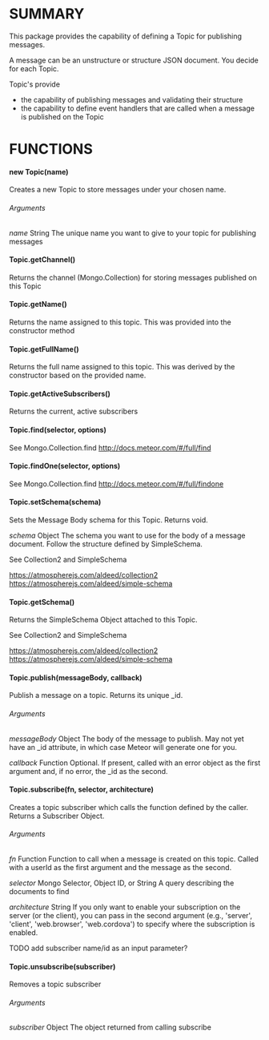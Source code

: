 # SUMMARY

This package provides the capability of defining a Topic for publishing messages.

A message can be an unstructure or structure JSON document.  You decide for each Topic.

Topic's provide 
* the capability of publishing messages and validating their structure
* the capability to define event handlers that are called when a message is published on the Topic


# FUNCTIONS

#### new Topic(name)
Creates a new Topic to store messages under your chosen name. 

###### Arguments
*name* String
The unique name you want to give to your topic for publishing messages

#### Topic.getChannel()
Returns the channel (Mongo.Collection) for storing messages published on this Topic

#### Topic.getName()
Returns the name assigned to this topic. This was provided into the constructor method

#### Topic.getFullName()
Returns the full name assigned to this topic. This was derived by the constructor based on the provided name.

#### Topic.getActiveSubscribers()
Returns the current, active subscribers

#### Topic.find(selector, options)
See Mongo.Collection.find
http://docs.meteor.com/#/full/find

#### Topic.findOne(selector, options)
See Mongo.Collection.find
http://docs.meteor.com/#/full/findone

#### Topic.setSchema(schema)
Sets the Message Body schema for this Topic. Returns void.

*schema* Object
The schema you want to use for the body of a message document. Follow the structure defined by SimpleSchema.

See Collection2 and SimpleSchema

https://atmospherejs.com/aldeed/collection2
https://atmospherejs.com/aldeed/simple-schema


#### Topic.getSchema()
Returns the SimpleSchema Object attached to this Topic.

See Collection2 and SimpleSchema

https://atmospherejs.com/aldeed/collection2
https://atmospherejs.com/aldeed/simple-schema

#### Topic.publish(messageBody, callback)
Publish a message on a topic. Returns its unique _id.

###### Arguments

*messageBody* Object
The body of the message to publish. May not yet have an _id attribute, in which case Meteor will generate one for you.

*callback* Function
Optional. If present, called with an error object as the first argument and, if no error, the _id as the second.

#### Topic.subscribe(fn, selector, architecture)    
Creates a topic subscriber which calls the function defined by the caller. Returns a Subscriber Object.

###### Arguments
*fn* Function
Function to call when a message is created on this topic. Called with a userId as the first argument and the message as the second.

*selector* Mongo Selector, Object ID, or String
A query describing the documents to find

*architecture* String
If you only want to enable your subscription on the server (or the client), you can pass in the second argument (e.g., 'server', 'client', 'web.browser', 'web.cordova') to specify where the subscription is enabled.

TODO add subscriber name/id as an input parameter?

#### Topic.unsubscribe(subscriber)
Removes a topic subscriber

###### Arguments
*subscriber* Object
The object returned from calling subscribe
